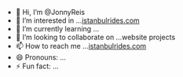 - 👋 Hi, I’m @JonnyReis
- 👀 I’m interested in ...[istanbulrides.com](https://istanbulrides.com/istanbul-airport-taxi-transfers/)
- 🌱 I’m currently learning ...
- 💞️ I’m looking to collaborate on ...website projects
- 📫 How to reach me ...[istanbulrides.com](https://istanbulrides.com/contact/)
- 😄 Pronouns: ...
- ⚡ Fun fact: ...

<!---
JonnyReis/JonnyReis is a ✨ special ✨ repository because its `README.md` (this file) appears on your GitHub profile.
You can click the Preview link to take a look at your changes.
--->
